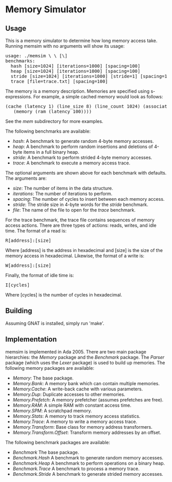 
Memory Simulator
==============================================================================

Usage
------------------------------------------------------------------------------

This is a memory simulator to determine how long memory access take.
Running memsim with no arguments will show its usage:

<pre>
usage: ./memsim \<memory\> \<benchmark\> [\<options\>]
benchmarks:
  hash [size=1024] [iterations=1000] [spacing=100]
  heap [size=1024] [iterations=1000] [spacing=100]
  stride [size=1024] [iterations=1000] [stride=1] [spacing=100]
  trace [file=trace.txt] [spacing=100]
</pre>

The memory is a memory description.  Memories are specified using
s-expressions.  For example, a simple cached memory would look as follows:

<pre>
(cache (latency 1) (line_size 8) (line_count 1024) (associativity 4)
   (memory (ram (latency 100))))
</pre>

See the *mem* subdirectory for more examples.

The following benchmarks are available:

 - *hash*: A benchmark to generate random 4-byte memory accesses.
 - *heap*: A benchmark to perform random insertions and deletions of
   4-byte items in a full binary heap.
 - *stride*: A benchmark to perform strided 4-byte memory accesses.
 - *trace*: A benchmark to execute a memory access trace.

The optional arguments are shown above for each benchmark with defaults.
The arguments are:

 - *size*: The number of items in the data structure.
 - *iterations*: The number of iterations to perform.
 - *spacing*: The number of cycles to insert between each memory access.
 - *stride*: The stride size in 4-byte words for the *stride* benchmark.
 - *file*: The name of the file to open for the *trace* benchmark.

For the trace benchmark, the trace file contains sequences of memory
access actions.  There are three types of actions: reads, writes, and
idle time.  The format of a read is:

<pre>R[address]:[size]</pre>

Where \[address\] is the address in hexadecimal and \[size\] is the size
of the memory access in hexadecimal.  Likewise, the format of a write is:

<pre>W[address]:[size]</pre>

Finally, the format of idle time is:

<pre>I[cycles]</pre>

Where \[cycles\] is the number of cycles in hexadecimal.

Building
------------------------------------------------------------------------------
Assuming GNAT is installed, simply run 'make'.

Implementation
------------------------------------------------------------------------------

memsim is implemented in Ada 2005.  There are two main package hierarchies:
the *Memory* package and the *Benchmark* package.  The *Parser* package
(which uses the *Lexer* package) is used to build up memories.  The
following memory packages are available:

 - *Memory*: The base package.
 - *Memory.Bank*: A memory bank which can contain multiple memories.
 - *Memory.Cache*: A write-back cache with various parameters.
 - *Memory.Dup*: Duplicate accesses to other memories.
 - *Memory.Prefetch*: A memory prefetcher (assumes prefetches are free).
 - *Memory.RAM*: A simple RAM with constant access time.
 - *Memory.SPM*: A scratchpad memory.
 - *Memory.Stats*: A memory to track memory access statistics.
 - *Memory.Trace*: A memory to write a memory access trace.
 - *Memory.Transform*: Base class for memory address transformers.
 - *Memory.Transform.Offset*: Transform memory addresses by an offset.

The following benchmark packages are available:

 - *Benchmark* The base package.
 - *Benchmark.Hash* A benchmark to generate random memory accesses.
 - *Benchmark.Heap* A benchmark to perform operations on a binary heap.
 - *Benchmark.Trace* A benchmark to process a memory trace.
 - *Benchmark.Stride* A benchmark to generate strided memory accesses.

